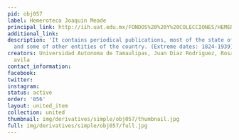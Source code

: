```yaml
---
pid: obj057
label: Hemeroteca Joaquin Meade
principal_link: http://iih.uat.edu.mx/FONDOS%20%20Y%20COLECCIONES/HEMEROTECA.html
additional_link: 
description: 'It contains periodical publications, most of the state of Tamaulipas
  and some of other entities of the country. (Extreme dates: 1824-1939).'
creators: Universidad Autonoma de Tamaulipas, Juan Diaz Rodriguez, Rosa Elia Reyna
  avila
contact_information: 
facebook: 
twitter: 
instagram: 
status: active
order: '056'
layout: united_item
collection: united
thumbnail: img/derivatives/simple/obj057/thumbnail.jpg
full: img/derivatives/simple/obj057/full.jpg
---
```

